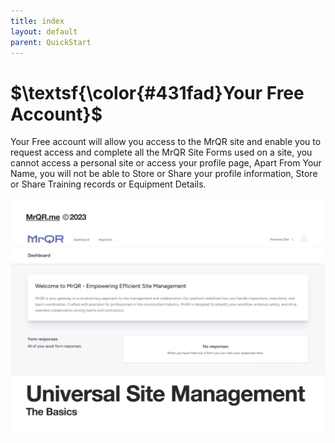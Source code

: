 ```yaml
---
title: index
layout: default
parent: QuickStart
---
```

# **$\textsf{\color{#431fad}Your Free Account}$**
Your Free account will allow you access to the MrQR site and enable you to request access and complete all the MrQR Site Forms used on a site, you cannot access a personal site or access  your profile page, Apart From Your Name, you will not be able to Store or Share your profile information, Store or Share Training records or Equipment Details.

![The Basics](/assets/images/MrQR%20-%20The%20Basics_Page_01.png "the basics")
